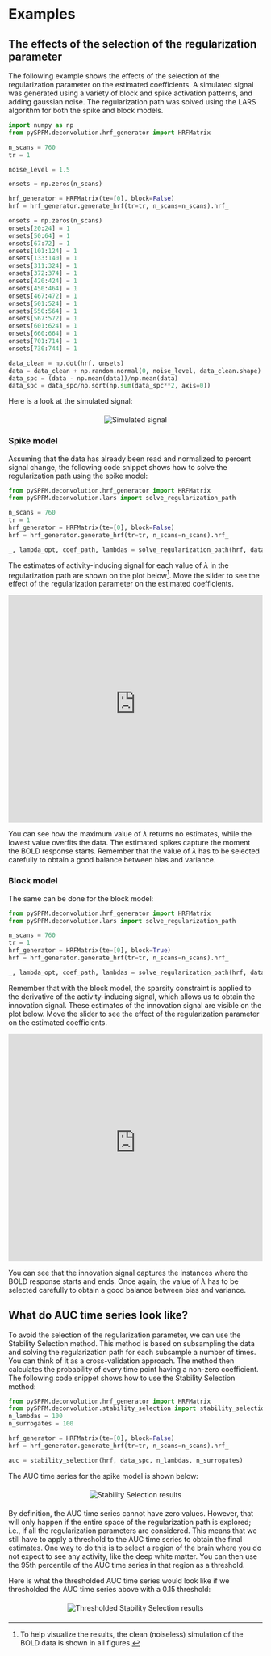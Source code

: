 # Examples

<style>
    main {
        min-width: 1000px !important;
    }
    .iframe-container {
        width: 100%;
        height: 450px;
        overflow: hidden;
    }
    .iframe-container iframe {
        width: 100%;
        height: 100%;
        border: none;
    }
    .image-container {
        width: 100%;
        text-align: center;
        margin: 20px 0;
    }
    .image-container img {
        max-width: 100%;
        height: auto;
    }
</style>

## The effects of the selection of the regularization parameter

The following example shows the effects of the selection of the regularization parameter on the estimated coefficients. A simulated signal was generated using a variety of block and spike activation patterns, and adding gaussian noise. The regularization path was solved using the LARS algorithm for both the spike and block models.

```python
import numpy as np
from pySPFM.deconvolution.hrf_generator import HRFMatrix

n_scans = 760
tr = 1

noise_level = 1.5

onsets = np.zeros(n_scans)

hrf_generator = HRFMatrix(te=[0], block=False)
hrf = hrf_generator.generate_hrf(tr=tr, n_scans=n_scans).hrf_

onsets = np.zeros(n_scans)
onsets[20:24] = 1
onsets[50:64] = 1
onsets[67:72] = 1
onsets[101:124] = 1
onsets[133:140] = 1
onsets[311:324] = 1
onsets[372:374] = 1
onsets[420:424] = 1
onsets[450:464] = 1
onsets[467:472] = 1
onsets[501:524] = 1
onsets[550:564] = 1
onsets[567:572] = 1
onsets[601:624] = 1
onsets[660:664] = 1
onsets[701:714] = 1
onsets[730:744] = 1

data_clean = np.dot(hrf, onsets)
data = data_clean + np.random.normal(0, noise_level, data_clean.shape)
data_spc = (data - np.mean(data))/np.mean(data)
data_spc = data_spc/np.sqrt(np.sum(data_spc**2, axis=0))
```

Here is a look at the simulated signal:

<div class="image-container">
    <img src="https://raw.githubusercontent.com/Paradigm-Free-Mapping/pySPFM/main/docs/charts/simulated_signal.png" alt="Simulated signal">
</div>

### Spike model

Assuming that the data has already been read and normalized to percent signal change, the following code snippet shows how to solve the regularization path using the spike model:

```python
from pySPFM.deconvolution.hrf_generator import HRFMatrix
from pySPFM.deconvolution.lars import solve_regularization_path

n_scans = 760
tr = 1
hrf_generator = HRFMatrix(te=[0], block=False)
hrf = hrf_generator.generate_hrf(tr=tr, n_scans=n_scans).hrf_

_, lambda_opt, coef_path, lambdas = solve_regularization_path(hrf, data, n_scans)
```

The estimates of activity-inducing signal for each value of $\lambda$ in the regularization path are shown on the plot below[^1]. Move the slider to see the effect of the regularization parameter on the estimated coefficients.

<div class="iframe-container">
    <iframe src="https://raw.githubusercontent.com/Paradigm-Free-Mapping/pySPFM/main/docs/charts/regularization_figure_spike.html" id="plotly-figure-spike"></iframe>
</div>

You can see how the maximum value of $\lambda$ returns no estimates, while the lowest value overfits the data. The estimated spikes capture the moment the BOLD response starts. Remember that the value of $\lambda$ has to be selected carefully to obtain a good balance between bias and variance.

### Block model

The same can be done for the block model:

```python
from pySPFM.deconvolution.hrf_generator import HRFMatrix
from pySPFM.deconvolution.lars import solve_regularization_path

n_scans = 760
tr = 1
hrf_generator = HRFMatrix(te=[0], block=True)
hrf = hrf_generator.generate_hrf(tr=tr, n_scans=n_scans).hrf_

_, lambda_opt, coef_path, lambdas = solve_regularization_path(hrf, data_spc, n_scans)
```

Remember that with the block model, the sparsity constraint is applied to the derivative of the activity-inducing signal, which allows us to obtain the innovation signal. These estimates of the innovation signal are visible on the plot below. Move the slider to see the effect of the regularization parameter on the estimated coefficients.

<div class="iframe-container">
    <iframe src="https://raw.githubusercontent.com/Paradigm-Free-Mapping/pySPFM/main/docs/charts/regularization_figure_block.html" id="plotly-figure-block"></iframe>
</div>

You can see that the innovation signal captures the instances where the BOLD response starts and ends. Once again, the value of $\lambda$ has to be selected carefully to obtain a good balance between bias and variance.

## What do AUC time series look like?

To avoid the selection of the regularization parameter, we can use the Stability Selection method. This method is based on subsampling the data and solving the regularization path for each subsample a number of times. You can think of it as a cross-validation approach. The method then calculates the probability of every time point having a non-zero coefficient. The following code snippet shows how to use the Stability Selection method:

```python
from pySPFM.deconvolution.hrf_generator import HRFMatrix
from pySPFM.deconvolution.stability_selection import stability_selection
n_lambdas = 100
n_surrogates = 100

hrf_generator = HRFMatrix(te=[0], block=False)
hrf = hrf_generator.generate_hrf(tr=tr, n_scans=n_scans).hrf_

auc = stability_selection(hrf, data_spc, n_lambdas, n_surrogates)
```

The AUC time series for the spike model is shown below:

<div class="image-container">
    <img src="https://raw.githubusercontent.com/Paradigm-Free-Mapping/pySPFM/main/docs/charts/stability_selection.png" alt="Stability Selection results">
</div>

By definition, the AUC time series cannot have zero values. However, that will only happen if the entire space of the regularization path is explored; i.e., if all the regularization parameters are considered. This means that we still have to apply a threshold to the AUC time series to obtain the final estimates. One way to do this is to select a region of the brain where you do not expect to see any activity, like the deep white matter. You can then use the 95th percentile of the AUC time series in that region as a threshold.

Here is what the thresholded AUC time series would look like if we thresholded the AUC time series above with a 0.15 threshold:

<div class="image-container">
    <img src="https://raw.githubusercontent.com/Paradigm-Free-Mapping/pySPFM/main/docs/charts/stability_selection_thresholded.png" alt="Thresholded Stability Selection results">
</div>

[^1]: To help visualize the results, the clean (noiseless) simulation of the BOLD data is shown in all figures.
